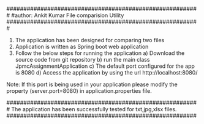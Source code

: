 #########################################################
#author: Ankit Kumar
File comparision Utility
#########################################################
1) The application has been designed for comparing two files
2) Application is written as Spring boot web application
3) Follow the below steps for running the application
   a) Download the source code from git repository
   b) run the main class JpmcAssignmentApplication
   c) The default port configured for the app is 8080
   d) Access the application by using the url 
     http://localhost:8080/

Note: If this port is being used in your application please modify the property (server.port=8080)
in application.properties file.

#########################################################
The application has been successfully tested for txt,jpg,xlsx files.
########################################################

